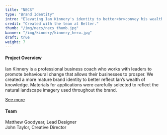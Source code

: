 ```yaml
---
title: "NECS"
type: "Brand Identity"
intro: "Elevating Ian Kinnery's identity to better<br>convey his wealth of knowledge and<br>experience as a business coach."
credit: "Created with the team at Better."
thumb: "/img/necs/necs_thumb.jpg"
banner: "/img/kinnery/kinnery_hero.jpg"
draft: true
weight: 7
---
```

<div class="row work-detail-container">
    <div class="col-xs-offset-0 col-xs-12 col-sm-offset-1 col-sm-6">
        <h4>Project Overview</h4>
        <p class="work-detail">
            Ian Kinnery is a professional business coach who works with leaders to promote behavioural change that allows their businesses to prosper. We created a more mature brand identity to better reflect Ian’s wealth of knowledge. Materials for applications were carefully selected to reflect the natural landscape imagery used throughout the brand.
        </p>
        <p><a href="https://better.agency/work/kinnery/" class="work-detail-link">See more</a></p>
    </div>
    <div class="col-xs-offset-0 col-xs-12 col-sm-offset-1 col-sm-3">
        <h4>Team</h4>
        <p class="work-detail team">
            Matthew Goodyear, Lead Designer
            <br>
            John Taylor, Creative Director
        </p>
    </div>
</div>
